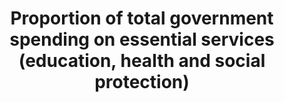 ---
data_non_statistical: true
goal_meta_link: http://unstats.un.org/sdgs/files/metadata-compilation/Metadata-Goal-1.pdf
graph_title: Proportion of total government spending on essential services (education,
  health and social protection)
graph_type: null
has_metadata: false
indicator: 1.a.2
indicator_name: Proportion of total government spending on essential services (education,
  health and social protection)
indicator_sort_order: 01-0a-02
indicator_variable: null
layout: indicator
national_geographical_coverage: United States
permalink: /1-a-2/
published: true
reporting_status: notstarted
sdg_goal: 1
source_active_1: true
source_agency_staff_name_1: continue research on source data (Kali Kong, July 2018)
source_notes_1: null
source_organisation_1: continue research on source data (Kali Kong, July 2018)
source_title_1: null
target: Ensure significant mobilization of resources from a variety of sources, including
  through enhanced development cooperation, in order to provide adequate and predictable
  means for developing countries, in particular least developed countries, to implement
  programmes and policies to end poverty in all its dimensions.
target_id: 1.a
title: Proportion of total government spending on essential services (education, health
  and social protection)
un_custodial_agency: Under discussion among agencies (ILO, UNESCO-UIS, WHO)
un_designated_tier: '2'
variable_description: null
variable_notes: null
---